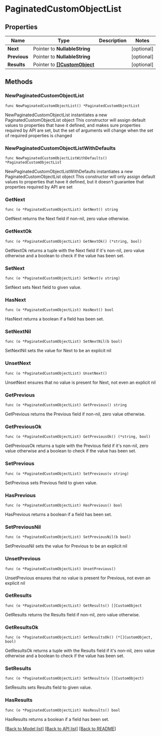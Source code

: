 # PaginatedCustomObjectList

## Properties

Name | Type | Description | Notes
------------ | ------------- | ------------- | -------------
**Next** | Pointer to **NullableString** |  | [optional] 
**Previous** | Pointer to **NullableString** |  | [optional] 
**Results** | Pointer to [**[]CustomObject**](CustomObject.md) |  | [optional] 

## Methods

### NewPaginatedCustomObjectList

`func NewPaginatedCustomObjectList() *PaginatedCustomObjectList`

NewPaginatedCustomObjectList instantiates a new PaginatedCustomObjectList object
This constructor will assign default values to properties that have it defined,
and makes sure properties required by API are set, but the set of arguments
will change when the set of required properties is changed

### NewPaginatedCustomObjectListWithDefaults

`func NewPaginatedCustomObjectListWithDefaults() *PaginatedCustomObjectList`

NewPaginatedCustomObjectListWithDefaults instantiates a new PaginatedCustomObjectList object
This constructor will only assign default values to properties that have it defined,
but it doesn't guarantee that properties required by API are set

### GetNext

`func (o *PaginatedCustomObjectList) GetNext() string`

GetNext returns the Next field if non-nil, zero value otherwise.

### GetNextOk

`func (o *PaginatedCustomObjectList) GetNextOk() (*string, bool)`

GetNextOk returns a tuple with the Next field if it's non-nil, zero value otherwise
and a boolean to check if the value has been set.

### SetNext

`func (o *PaginatedCustomObjectList) SetNext(v string)`

SetNext sets Next field to given value.

### HasNext

`func (o *PaginatedCustomObjectList) HasNext() bool`

HasNext returns a boolean if a field has been set.

### SetNextNil

`func (o *PaginatedCustomObjectList) SetNextNil(b bool)`

 SetNextNil sets the value for Next to be an explicit nil

### UnsetNext
`func (o *PaginatedCustomObjectList) UnsetNext()`

UnsetNext ensures that no value is present for Next, not even an explicit nil
### GetPrevious

`func (o *PaginatedCustomObjectList) GetPrevious() string`

GetPrevious returns the Previous field if non-nil, zero value otherwise.

### GetPreviousOk

`func (o *PaginatedCustomObjectList) GetPreviousOk() (*string, bool)`

GetPreviousOk returns a tuple with the Previous field if it's non-nil, zero value otherwise
and a boolean to check if the value has been set.

### SetPrevious

`func (o *PaginatedCustomObjectList) SetPrevious(v string)`

SetPrevious sets Previous field to given value.

### HasPrevious

`func (o *PaginatedCustomObjectList) HasPrevious() bool`

HasPrevious returns a boolean if a field has been set.

### SetPreviousNil

`func (o *PaginatedCustomObjectList) SetPreviousNil(b bool)`

 SetPreviousNil sets the value for Previous to be an explicit nil

### UnsetPrevious
`func (o *PaginatedCustomObjectList) UnsetPrevious()`

UnsetPrevious ensures that no value is present for Previous, not even an explicit nil
### GetResults

`func (o *PaginatedCustomObjectList) GetResults() []CustomObject`

GetResults returns the Results field if non-nil, zero value otherwise.

### GetResultsOk

`func (o *PaginatedCustomObjectList) GetResultsOk() (*[]CustomObject, bool)`

GetResultsOk returns a tuple with the Results field if it's non-nil, zero value otherwise
and a boolean to check if the value has been set.

### SetResults

`func (o *PaginatedCustomObjectList) SetResults(v []CustomObject)`

SetResults sets Results field to given value.

### HasResults

`func (o *PaginatedCustomObjectList) HasResults() bool`

HasResults returns a boolean if a field has been set.


[[Back to Model list]](../README.md#documentation-for-models) [[Back to API list]](../README.md#documentation-for-api-endpoints) [[Back to README]](../README.md)


